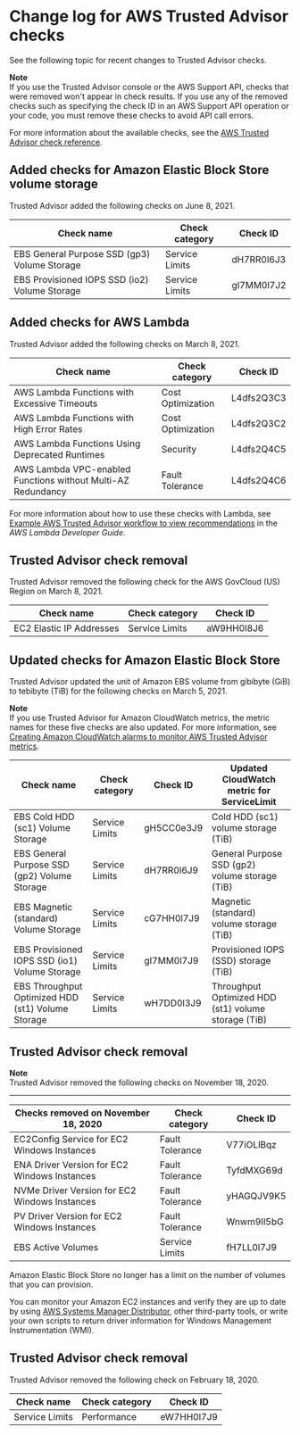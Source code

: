 # Change log for AWS Trusted Advisor checks<a name="aws-trusted-advisor-change-log"></a>

See the following topic for recent changes to Trusted Advisor checks\. 

**Note**  
If you use the Trusted Advisor console or the AWS Support API, checks that were removed won't appear in check results\. If you use any of the removed checks such as specifying the check ID in an AWS Support API operation or your code, you must remove these checks to avoid API call errors\.

For more information about the available checks, see the [AWS Trusted Advisor check reference](trusted-advisor-check-reference.md)\.

## Added checks for Amazon Elastic Block Store volume storage<a name="ebs-volume-storage-quota-checks"></a>

Trusted Advisor added the following checks on June 8, 2021\.


| Check name | Check category | Check ID | 
| --- | --- | --- | 
|  EBS General Purpose SSD \(gp3\) Volume Storage  |  Service Limits  |  dH7RR0l6J3  | 
|  EBS Provisioned IOPS SSD \(io2\) Volume Storage  |  Service Limits  |  gI7MM0l7J2  | 

## Added checks for AWS Lambda<a name="added-lambda-checks"></a>

Trusted Advisor added the following checks on March 8, 2021\.


| Check name | Check category | Check ID | 
| --- | --- | --- | 
|  AWS Lambda Functions with Excessive Timeouts  | Cost Optimization |  L4dfs2Q3C3  | 
|  AWS Lambda Functions with High Error Rates  | Cost Optimization |  L4dfs2Q3C2  | 
|  AWS Lambda Functions Using Deprecated Runtimes  | Security |  L4dfs2Q4C5  | 
|  AWS Lambda VPC\-enabled Functions without Multi\-AZ Redundancy  | Fault Tolerance |  L4dfs2Q4C6  | 

For more information about how to use these checks with Lambda, see [Example AWS Trusted Advisor workflow to view recommendations](https://docs.aws.amazon.com/lambda/latest/dg/monitoring-servicemap.html#monitoring-ta-example) in the *AWS Lambda Developer Guide*\.

## Trusted Advisor check removal<a name="remove-checks-03-08-21"></a>

Trusted Advisor removed the following check for the AWS GovCloud \(US\) Region on March 8, 2021\.


| Check name | Check category | Check ID | 
| --- | --- | --- | 
|  EC2 Elastic IP Addresses  | Service Limits |  aW9HH0l8J6  | 

## Updated checks for Amazon Elastic Block Store<a name="updated-checks-for-ebs-volume"></a>

Trusted Advisor updated the unit of Amazon EBS volume from gibibyte \(GiB\) to tebibyte \(TiB\) for the following checks on March 5, 2021\. 

**Note**  
If you use Trusted Advisor for Amazon CloudWatch metrics, the metric names for these five checks are also updated\. For more information, see [Creating Amazon CloudWatch alarms to monitor AWS Trusted Advisor metrics](cloudwatch-metrics-ta.md)\.


| Check name | Check category | Check ID | Updated CloudWatch metric for ServiceLimit | 
| --- | --- | --- | --- | 
|  EBS Cold HDD \(sc1\) Volume Storage  | Service Limits |  gH5CC0e3J9  |  Cold HDD \(sc1\) volume storage \(TiB\)  | 
|  EBS General Purpose SSD \(gp2\) Volume Storage  | Service Limits |  dH7RR0l6J9  |  General Purpose SSD \(gp2\) volume storage \(TiB\)  | 
|  EBS Magnetic \(standard\) Volume Storage  | Service Limits |  cG7HH0l7J9  |  Magnetic \(standard\) volume storage \(TiB\)  | 
|  EBS Provisioned IOPS SSD \(io1\) Volume Storage  | Service Limits |  gI7MM0l7J9  |  Provisioned IOPS \(SSD\) storage \(TiB\)  | 
|  EBS Throughput Optimized HDD \(st1\) Volume Storage  | Service Limits |  wH7DD0l3J9  |  Throughput Optimized HDD \(st1\) volume storage \(TiB\)  | 

## Trusted Advisor check removal<a name="trusted-advisor-checks-removal"></a>

**Note**  
Trusted Advisor removed the following checks on November 18, 2020\.


****  

| Checks removed on November 18, 2020 | Check category | Check ID | 
| --- | --- | --- | 
|  EC2Config Service for EC2 Windows Instances  | Fault Tolerance |  V77iOLlBqz  | 
|  ENA Driver Version for EC2 Windows Instances  | Fault Tolerance |  TyfdMXG69d  | 
|  NVMe Driver Version for EC2 Windows Instances  | Fault Tolerance |  yHAGQJV9K5  | 
|  PV Driver Version for EC2 Windows Instances  | Fault Tolerance |  Wnwm9Il5bG  | 
|  EBS Active Volumes  | Service Limits |  fH7LL0l7J9  | 

Amazon Elastic Block Store no longer has a limit on the number of volumes that you can provision\.

You can monitor your Amazon EC2 instances and verify they are up to date by using [AWS Systems Manager Distributor](https://docs.aws.amazon.com/systems-manager/latest/userguide/distributor.html), other third\-party tools, or write your own scripts to return driver information for Windows Management Instrumentation \(WMI\)\.

## Trusted Advisor check removal<a name="remove-checks-02-20-2020"></a>

Trusted Advisor removed the following check on February 18, 2020\.


| Check name | Check category | Check ID | 
| --- | --- | --- | 
|  Service Limits  | Performance |  eW7HH0l7J9  | 